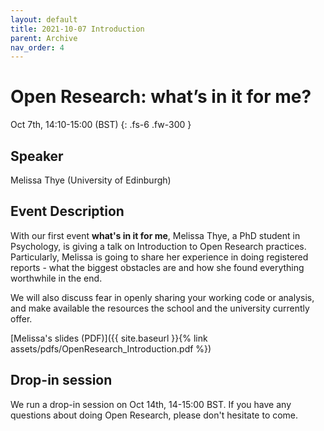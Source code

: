 ```yaml
---
layout: default
title: 2021-10-07 Introduction
parent: Archive
nav_order: 4
---
```


# Open Research: what’s in it for me?

Oct 7th, 14:10-15:00 (BST)
{: .fs-6 .fw-300 }

## Speaker

Melissa Thye (University of Edinburgh)

## Event Description

With our first event **what's in it for me**, Melissa Thye, a PhD student in Psychology, is giving a talk on Introduction to Open Research practices.
Particularly, Melissa is going to share her experience in doing registered reports - what the biggest obstacles are and how she found everything worthwhile in the end.

We will also discuss fear in openly sharing your working code or analysis, and make available the resources the school and the university currently offer.

[Melissa's slides (PDF)]({{ site.baseurl }}{% link assets/pdfs/OpenResearch_Introduction.pdf %})

## Drop-in session

We run a drop-in session on Oct 14th, 14-15:00 BST.
If you have any questions about doing Open Research, please don't hesitate to come.

